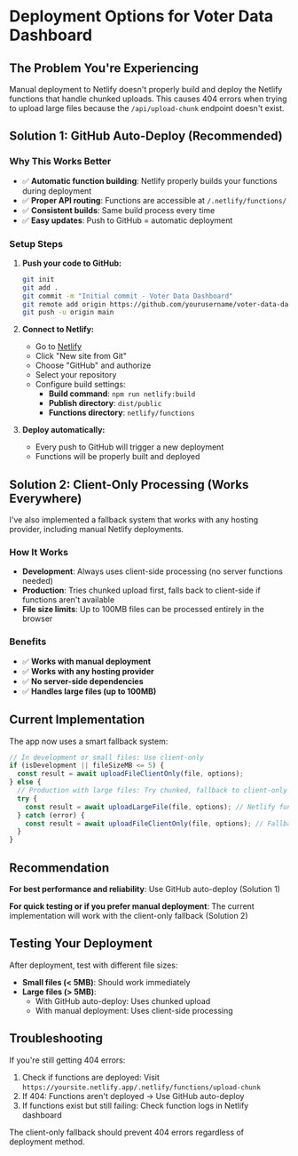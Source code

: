 # Deployment Options for Voter Data Dashboard

## The Problem You're Experiencing

Manual deployment to Netlify doesn't properly build and deploy the Netlify functions that handle chunked uploads. This causes 404 errors when trying to upload large files because the `/api/upload-chunk` endpoint doesn't exist.

## Solution 1: GitHub Auto-Deploy (Recommended)

### Why This Works Better

- ✅ **Automatic function building**: Netlify properly builds your functions during deployment
- ✅ **Proper API routing**: Functions are accessible at `/.netlify/functions/`
- ✅ **Consistent builds**: Same build process every time
- ✅ **Easy updates**: Push to GitHub = automatic deployment

### Setup Steps

1. **Push your code to GitHub:**

   ```bash
   git init
   git add .
   git commit -m "Initial commit - Voter Data Dashboard"
   git remote add origin https://github.com/yourusername/voter-data-dashboard.git
   git push -u origin main
   ```

2. **Connect to Netlify:**

   - Go to [Netlify](https://netlify.com)
   - Click "New site from Git"
   - Choose "GitHub" and authorize
   - Select your repository
   - Configure build settings:
     - **Build command**: `npm run netlify:build`
     - **Publish directory**: `dist/public`
     - **Functions directory**: `netlify/functions`

3. **Deploy automatically:**
   - Every push to GitHub will trigger a new deployment
   - Functions will be properly built and deployed

## Solution 2: Client-Only Processing (Works Everywhere)

I've also implemented a fallback system that works with any hosting provider, including manual Netlify deployments.

### How It Works

- **Development**: Always uses client-side processing (no server functions needed)
- **Production**: Tries chunked upload first, falls back to client-side if functions aren't available
- **File size limits**: Up to 100MB files can be processed entirely in the browser

### Benefits

- ✅ **Works with manual deployment**
- ✅ **Works with any hosting provider**
- ✅ **No server-side dependencies**
- ✅ **Handles large files (up to 100MB)**

## Current Implementation

The app now uses a smart fallback system:

```typescript
// In development or small files: Use client-only
if (isDevelopment || fileSizeMB <= 5) {
  const result = await uploadFileClientOnly(file, options);
} else {
  // Production with large files: Try chunked, fallback to client-only
  try {
    const result = await uploadLargeFile(file, options); // Netlify functions
  } catch (error) {
    const result = await uploadFileClientOnly(file, options); // Fallback
  }
}
```

## Recommendation

**For best performance and reliability**: Use GitHub auto-deploy (Solution 1)

**For quick testing or if you prefer manual deployment**: The current implementation will work with the client-only fallback (Solution 2)

## Testing Your Deployment

After deployment, test with different file sizes:

- **Small files (< 5MB)**: Should work immediately
- **Large files (> 5MB)**:
  - With GitHub auto-deploy: Uses chunked upload
  - With manual deployment: Uses client-side processing

## Troubleshooting

If you're still getting 404 errors:

1. Check if functions are deployed: Visit `https://yoursite.netlify.app/.netlify/functions/upload-chunk`
2. If 404: Functions aren't deployed → Use GitHub auto-deploy
3. If functions exist but still failing: Check function logs in Netlify dashboard

The client-only fallback should prevent 404 errors regardless of deployment method.
